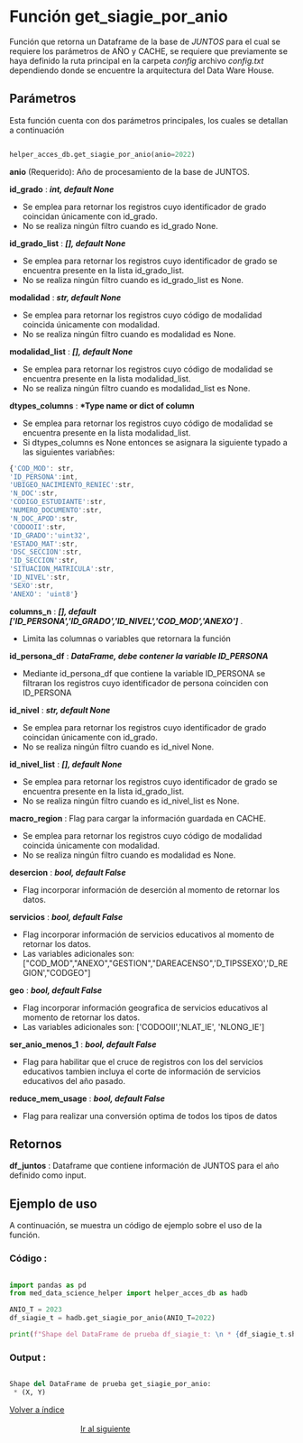 Función **get_siagie_por_anio**
==============================
<p1>Función que retorna un Dataframe de la base de *JUNTOS* para el cual se requiere los parámetros de AÑO y CACHE, se requiere que previamente se haya definido la ruta principal en la carpeta *config* archivo *config.txt* dependiendo donde se encuentre la arquitectura del Data Ware House.</p1>

**<h2>Parámetros</h2>**
<p> Esta función cuenta con dos parámetros principales, los cuales se detallan a continuación</p>

```Python

helper_acces_db.get_siagie_por_anio(anio=2022)

```

<p1><strong>anio</strong> (Requerido): Año de procesamiento de la base de JUNTOS.</p1>

<p1><strong>id_grado</strong> : <strong>*int, default None*</strong></p1>

- Se emplea para retornar los registros cuyo identificador de grado coincidan únicamente con  id_grado. 
- No se realiza ningún filtro cuando es id_grado None.

<p1><strong>id_grado_list</strong> : <strong>*[], default None*</strong></p1>

- Se emplea para retornar los registros cuyo identificador de grado se encuentra presente en la lista id_grado_list.
- No se realiza ningún filtro cuando es id_grado_list es None.

<p1><strong>modalidad</strong> : <strong>*str, default None*</strong></p1>

- Se emplea para retornar los registros cuyo código de modalidad coincida únicamente con modalidad.
- No se realiza ningún filtro cuando es modalidad es None.

<p1><strong>modalidad_list</strong> : <strong>*[], default None*</strong> </p1>

- Se emplea para retornar los registros cuyo código de modalidad se encuentra presente en la lista modalidad_list.
- No se realiza ningún filtro cuando es modalidad_list es None.

<p1><strong>dtypes_columns</strong> : <strong>*Type name or dict of column</strong> </p1>

- Se emplea para retornar los registros cuyo código de modalidad se encuentra presente en la lista modalidad_list.
- Si dtypes_columns es None entonces se asignara la siguiente typado a las siguientes variabñes: 
```javascript
{'COD_MOD': str, 
'ID_PERSONA':int,
'UBIGEO_NACIMIENTO_RENIEC':str,
'N_DOC':str,
'CODIGO_ESTUDIANTE':str,
'NUMERO_DOCUMENTO':str,
'N_DOC_APOD':str,
'CODOOII':str,
'ID_GRADO':'uint32',
'ESTADO_MAT':str,
'DSC_SECCION':str,
'ID_SECCION':str,
'SITUACION_MATRICULA':str,
'ID_NIVEL':str,
'SEXO':str,
'ANEXO': 'uint8'}
```
<p1><strong>columns_n</strong> : <strong>*[], default ['ID_PERSONA','ID_GRADO','ID_NIVEL','COD_MOD','ANEXO']*</strong> .</p1>

- Limita las columnas o variables que retornara la función 

<p1><strong>id_persona_df</strong> : <strong>*DataFrame, debe contener la variable ID_PERSONA*</strong></p1>

- Mediante id_persona_df que contiene la variable ID_PERSONA se filtraran los registros cuyo identificador de persona coinciden con ID_PERSONA

<p1><strong>id_nivel</strong> : <strong>*str, default None*</strong></p1>

- Se emplea para retornar los registros cuyo identificador de grado coincidan únicamente con  id_grado. 
- No se realiza ningún filtro cuando es id_nivel None.

<p1><strong>id_nivel_list</strong> : <strong>*[], default None*</strong></p1>

- Se emplea para retornar los registros cuyo identificador de grado se encuentra presente en la lista id_grado_list.
- No se realiza ningún filtro cuando es id_nivel_list es None.

<p1><strong>macro_region</strong> : Flag para cargar la información guardada en CACHE.</p1>

- Se emplea para retornar los registros cuyo código de modalidad coincida únicamente con modalidad.
- No se realiza ningún filtro cuando es modalidad es None.

<p1><strong>desercion</strong> : <strong>*bool, default False*</strong></p1>

 - Flag incorporar información de deserción al momento de retornar los datos.

<p1><strong>servicios</strong> : <strong>*bool, default False*</strong></p1>

 - Flag incorporar información de servicios educativos al momento de retornar los datos.
 - Las variables adicionales son: ["COD_MOD","ANEXO","GESTION","DAREACENSO",'D_TIPSSEXO','D_REGION',"CODGEO"]

<p1><strong>geo</strong> : <strong>*bool, default False*</strong></p1>

 - Flag incorporar información geografica de servicios educativos al momento de retornar los datos.
 - Las variables adicionales son: ['CODOOII','NLAT_IE', 'NLONG_IE']

<p1><strong>ser_anio_menos_1</strong> : <strong>*bool, default False*</strong></p1>

- Flag para habilitar que el cruce de registros con los del servicios educativos tambien incluya el corte de información de servicios educativos del año pasado.

<p1><strong>reduce_mem_usage</strong> : <strong>*bool, default False*</strong></p1>

 - Flag para realizar una conversión optima de todos los tipos de datos






**<h2>Retornos</h2>**

<p1><strong>df_juntos</strong> : Dataframe que contiene información de JUNTOS para el año definido como input.</p1>
<p1> </p1>


**<h2>Ejemplo de uso</h2>**
<p1> A continuación, se muestra un código de ejemplo sobre el uso de la función.</p1>


**<h3>Código :</h3>**
```Python

import pandas as pd
from med_data_science_helper import helper_acces_db as hadb

ANIO_T = 2023
df_siagie_t = hadb.get_siagie_por_anio(ANIO_T=2022)

print(f"Shape del DataFrame de prueba df_siagie_t: \n * {df_siagie_t.shape}")

```


**<h3>Output :</h3>**

```Python

Shape del DataFrame de prueba get_siagie_por_anio: 
 * (X, Y)

```



[Volver a índice](../../docsPrincipal.md ) $~~~~~~~~~~~~~~~~~~~~~~~~~~~~~~~~~~~~~~~~~~~~~~~~~~~~~~~~~~~~~~~~~~~~~~~~~~~~~~~~~~~~~~~~~~~~~~~~~~~~~~~~~~~~~~~~~~~~~~~~~~~~~~~~~~~~~~~~~~~~~~~~~~~~~~~~~~~~~~~$ [Ir al siguiente](../helperaccesdb/HELPER_ACCES_DB_set_macro_region.md)
